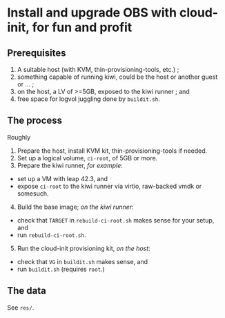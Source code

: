 # Install and upgrade OBS with cloud-init, for fun and profit

## Prerequisites

1. A suitable host (with KVM, thin-provisioning-tools, etc.) ;
2. something capable of running kiwi, could be the host or another guest or ... ;
3. on the host, a LV of >=5GB, exposed to the kiwi runner ; and
4. free space for logvol juggling done by `buildit.sh`.

## The process

Roughly

1. Prepare the host, install KVM kit, thin-provisioning-tools if needed.
2. Set up a logical volume, `ci-root`, of 5GB or more.
3. Prepare the kiwi runner, _for example_:
  * set up a VM with leap 42.3, and
  * expose `ci-root` to the kiwi runner via virtio, raw-backed vmdk or somesuch.
4. Build the base image; _on the kiwi runner_:
  * check that `TARGET` in `rebuild-ci-root.sh` makes sense for your setup, and
  * run `rebuild-ci-root.sh`.
5. Run the cloud-init provisioning kit, _on the host_:
  * check that `VG` in `buildit.sh` makes sense, and
  * run `buildit.sh` (requires `root`.)


## The data

See `res/`.

